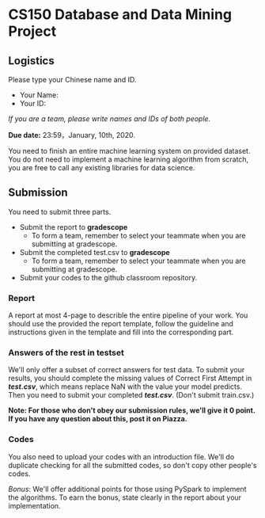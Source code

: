 # CS150 Database and Data Mining Project 

## Logistics

Please type your Chinese name and ID.

* Your Name:
* Your ID:

*If you are a team, please write names and IDs of both people.*

**Due date:** 23:59，January, 10th, 2020.

You need to finish an entire machine learning system on provided dataset. You do not need to implement a machine learning algorithm from scratch, you are free to call any existing libraries for data science.

## Submission

You need to submit three parts.

- Submit the report to **gradescope**
  -  To form a team, remember to select your teammate when you are submitting at gradescope.
- Submit the completed test.csv to **gradescope**
  -  To form a team, remember to select your teammate when you are submitting at gradescope.
- Submit your codes to the github classroom repository.

### Report

A report at most 4-page to describle the entire pipeline of your work. You should use the provided the report template, follow the guideline and instructions given in the template and fill into the corresponding part.

### Answers of the rest in testset

We'll only offer a subset of correct answers for test data. To submit your results, you should complete the missing values of Correct First Attempt in ***test.csv***, which means replace NaN with the value your model predicts. Then you need to submit your completed ***test.csv***. (Don't submit train.csv.)

**Note: For those who don't obey our submission rules, we'll give it 0 point. If you have any question about this, post it on Piazza.**

### Codes

You also need to upload your codes with an introduction file. We'll do duplicate checking for all the submitted codes, so don't copy other people's codes.

*Bonus*: We'll offer additional points for those using PySpark to implement the algorithms. To earn the bonus, state clearly in the report about your implementation.
